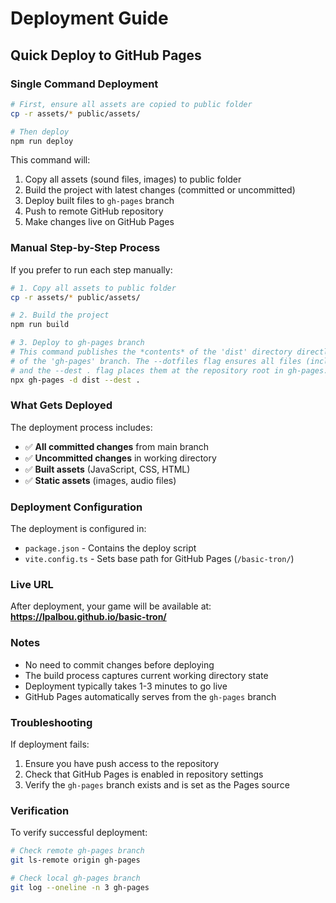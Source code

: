 # Deployment Guide

## Quick Deploy to GitHub Pages

### Single Command Deployment
```bash
# First, ensure all assets are copied to public folder
cp -r assets/* public/assets/

# Then deploy
npm run deploy
```

This command will:
1. Copy all assets (sound files, images) to public folder
2. Build the project with latest changes (committed or uncommitted)
3. Deploy built files to `gh-pages` branch
4. Push to remote GitHub repository
5. Make changes live on GitHub Pages

### Manual Step-by-Step Process

If you prefer to run each step manually:

```bash
# 1. Copy all assets to public folder
cp -r assets/* public/assets/

# 2. Build the project
npm run build

# 3. Deploy to gh-pages branch
# This command publishes the *contents* of the 'dist' directory directly into the root (./)
# of the 'gh-pages' branch. The --dotfiles flag ensures all files (including dotfiles) are included,
# and the --dest . flag places them at the repository root in gh-pages.
npx gh-pages -d dist --dest .
```

### What Gets Deployed

The deployment process includes:
- ✅ **All committed changes** from main branch
- ✅ **Uncommitted changes** in working directory
- ✅ **Built assets** (JavaScript, CSS, HTML)
- ✅ **Static assets** (images, audio files)

### Deployment Configuration

The deployment is configured in:
- `package.json` - Contains the deploy script
- `vite.config.ts` - Sets base path for GitHub Pages (`/basic-tron/`)

### Live URL

After deployment, your game will be available at:
**https://lpalbou.github.io/basic-tron/**

### Notes

- No need to commit changes before deploying
- The build process captures current working directory state
- Deployment typically takes 1-3 minutes to go live
- GitHub Pages automatically serves from the `gh-pages` branch

### Troubleshooting

If deployment fails:
1. Ensure you have push access to the repository
2. Check that GitHub Pages is enabled in repository settings
3. Verify the `gh-pages` branch exists and is set as the Pages source

### Verification

To verify successful deployment:
```bash
# Check remote gh-pages branch
git ls-remote origin gh-pages

# Check local gh-pages branch
git log --oneline -n 3 gh-pages
```
